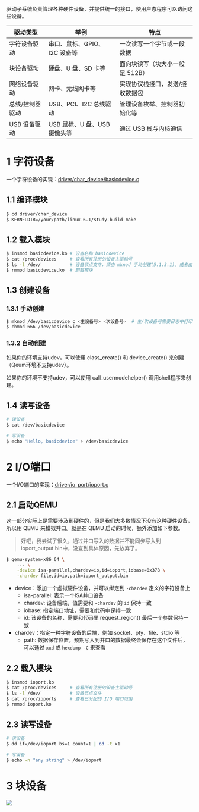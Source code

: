 驱动子系统负责管理各种硬件设备，并提供统一的接口，使用户态程序可以访问这些设备。

| 驱动类型        | 举例                         | 特点                            |
| --------------- | ---------------------------- | ------------------------------- |
| 字符设备驱动    | 串口、鼠标、GPIO、I2C 设备等 | 一次读写一个字节或一段数据      |
| 块设备驱动      | 硬盘、U 盘、SD 卡等          | 面向块读写（块大小一般是 512B） |
| 网络设备驱动    | 网卡、无线网卡等             | 实现协议栈接口，发送/接收数据包 |
| 总线/控制器驱动 | USB、PCI、I2C 总线驱动       | 管理设备枚举、控制器初始化等    |
| USB 设备驱动    | USB 鼠标、U 盘、USB 摄像头等 | 通过 USB 栈与内核通信           |

# 1 字符设备

一个字符设备的实现：[driver/char_device/basicdevice.c](https://github.com/liushupeng/LinuxKernel/blob/master/driver/char_device/basicdevice.c) 

## 1.1 编译模块

```bash
$ cd driver/char_device
$ KERNELDIR=/your/path/linux-6.1/study-build make
```

## 1.2 载入模块

```bash
$ insmod basicdevice.ko # 设备名称 basicdevice
$ cat /proc/devices     # 查看所有注册的设备主驱动号
$ ls -l /dev/           # 设备节点文件，须由 mknod 手动创建(5.1.3.1)，或者由 udev 自动创建(5.1.3.2)
$ rmmod basicdevice.ko  # 卸载模块
```

## 1.3 创建设备

### 1.3.1 手动创建

```bash
$ mknod /dev/basicdevice c <主设备号> <次设备号>  # 主/次设备号需要日志中打印出来
$ chmod 666 /dev/basicdevice
```

### 1.3.2 自动创建

如果你的环境支持udev，可以使用 class_create() 和 device_create() 来创建（Qeum环境不支持udev）。

如果你的环境不支持udev，可以使用 call_usermodehelper() 调用shell程序来创建。

## 1.4 读写设备

```bash
# 读设备
$ cat /dev/basicdevice

# 写设备
$ echo "Hello, basicdevice" > /dev/basicdevice
```

# 2 I/O端口

一个I/O端口的实现：[driver/io_port/ioport.c](https://github.com/liushupeng/LinuxKernel/blob/master/driver/io_port/ioport.c) 

## 2.1 启动QEMU

这一部分实际上是需要涉及到硬件的，但是我们大多数情况下没有这种硬件设备，所以用 QEMU 来模拟并口。就是在 QEMU 启动的时候，额外添加如下参数。

>   好吧，我尝试了很久，通过并口写入的数据并不能同步写入到ioport_output.bin中，没查到具体原因，先放弃了。

```bash
$ qemu-system-x86_64 \
    ... \
    -device isa-parallel,chardev=io,id=ioport,iobase=0x378 \
    -chardev file,id=io,path=ioport_output.bin
```

-   device：添加一个虚拟硬件设备，并可以绑定到 `-chardev` 定义的字符设备上
    -   isa-parallel: 表示一个ISA并口设备
    -   chardev: 设备后端，值需要和 `-chardev`  的 `id` 保持一致
    -   iobase: 指定端口地址，需要和代码中保持一致
    -   id: 该设备的名称，需要和代码里 request_region() 最后一个参数保持一致
-   chardev：指定一种字符设备的后端，例如 socket、pty、file、stdio 等
    -   path: 数据保存位置，预期写入到并口的数据最终会保存在这个文件后，可以通过 `xxd` 或 `hexdump -C` 来查看

## 2.2 载入模块

```bash
$ insmod ioport.ko
$ cat /proc/devices     # 查看所有注册的设备主驱动号
$ ls -l /dev/           # 设备节点文件
$ cat /proc/ioports     # 查看已分配的 I/O 端口范围
$ rmmod ioport.ko
```

## 2.3 读写设备

```bash
# 读设备
$ dd if=/dev/ioport bs=1 count=1 | od -t x1

# 写设备
$ echo -n "any string" > /dev/ioport
```

# 3 块设备

![](https://cloud-image-aliyun.oss-cn-beijing.aliyuncs.com/Linux%E5%86%85%E6%A0%B8%E5%AD%A6%E4%B9%A0_%E8%AE%BE%E5%A4%87%E9%A9%B1%E5%8A%A8_IOStack.png)







